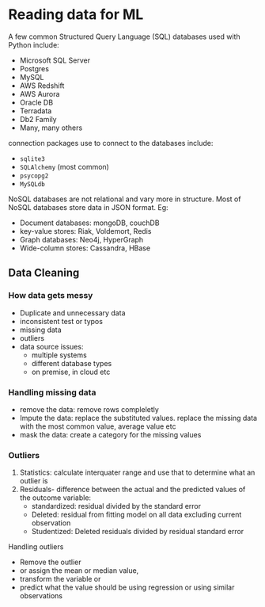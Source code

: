 # Reading data for ML

A few common Structured Query Language (SQL) databases used with Python include:

- Microsoft SQL Server
- Postgres
- MySQL
- AWS Redshift
- AWS Aurora
- Oracle DB
- Terradata
- Db2 Family
- Many, many others

connection packages use to connect to the databases include:

- `sqlite3`
- `SQLAlchemy` (most common)
- `psycopg2`
- `MySQLdb`

NoSQL databases are not relational and vary more in structure. Most of NoSQL databases store data in JSON format. Eg:
- Document databases: mongoDB, couchDB
- key-value stores: Riak, Voldemort, Redis
- Graph databases: Neo4j, HyperGraph
- Wide-column stores: Cassandra, HBase

## Data Cleaning

### How data gets messy
- Duplicate and unnecessary data
- inconsistent test or typos
- missing data
- outliers
- data source issues:
    - multiple systems 
    - different database types
    - on premise, in cloud etc

### Handling missing data
* remove the data: remove rows compleletly
* Impute the data: replace the substituted values. replace the missing data with the most common value, average value etc
* mask the data: create a category for the missing values

### Outliers
1. Statistics: calculate interquater range and use that to determine what an outlier is
2. Residuals- difference between the actual and the predicted values of the outcome variable: 
    - standardized: residual divided by the standard error
    - Deleted: residual from fitting model on all data excluding current observation
    - Studentized: Deleted residuals divided by residual standard error

Handling outliers

* Remove the outlier 
* or assign the mean or median value, 
* transform the variable or 
* predict what the value should be using regression or using similar observations


